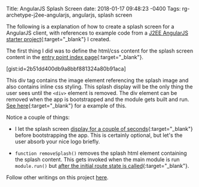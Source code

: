 Title: AngularJS Splash Screen
date: 2018-01-17 09:48:23 -0400
Tags: rg-archetype-j2ee-angularjs, angularjs, splash screen

The following is a explanation of how to create a splash screen for a AngularJS client, with references to example code from a [J2EE AngularJS starter project](https://github.com/gwnio/rg-archetype-j2ee-angularjs){:target="_blank"} I created.
<!-- PELICAN_END_SUMMARY -->

The first thing I did was to define the html/css content for the splash screen content in the [entry point index page](https://github.com/gwnio/rg-archetype-j2ee-angularjs/blob/master/WebContent/client/src/index-app-secure.jsp){:target="_blank"}.

[gist:id=2b51dd400db9a8bbf881324a80b91aca]

This div tag contains the image element referencing the splash image and also contains inline css styling.  This splash display will be the only thing the user sees until the ```<div>``` element is removed.  The div element can be removed when the app is bootstrapped and the module gets built and run.  [See here](https://github.com/gwnio/rg-archetype-j2ee-angularjs/blob/master/WebContent/client/src/app/app-secure.js){:target="_blank"} for a example of this.

Notice a couple of things:

* I let the splash screen [display for a couple of seconds](https://github.com/gwnio/rg-archetype-j2ee-angularjs/blob/62336a6e6a6c4f8e234f6e52e8c07da315dc8c25/WebContent/client/src/app/app-secure.js#L27){:target="_blank"} before bootstrapping the app.  This is certainly optional, but let's the user absorb your nice logo briefly.

* ```function removeSplash()``` removes the splash html element containing the splash content.  This gets invoked when the main module is run ```module.run()``` but [after the initial route state is called](https://github.com/gwnio/rg-archetype-j2ee-angularjs/blob/62336a6e6a6c4f8e234f6e52e8c07da315dc8c25/WebContent/client/src/app/app-secure.js#L23){:target="_blank"}.

Follow other writings on this project [here](/tag/rg-archetype-j2ee-angularjs).